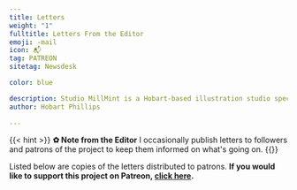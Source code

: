 ```yaml
---
title: Letters
weight: "1"
fulltitle: Letters From the Editor
emoji: -mail
icon: 📬
tag: PATREON
sitetag: Newsdesk

color: blue

description: Studio MillMint is a Hobart-based illustration studio specialising in utopian fiction.
author: Hobart Phillips
 
---
```


{{< hint >}}
**✿ Note from the Editor**
I occasionally publish letters to followers and patrons of the project to keep them informed on what's going on.
{{</hint>}}

Listed below are copies of the letters distributed to patrons. **If you would like to support this project on Patreon, [click here](https://www.patreon.com/vekllei).**

<!-----
## 2020
<br>
{{< button relref="/news/patreon/letters/2020/nov.md" >}}Nov{{< /button >}}
{{< button relref="/news/patreon/letters/2020/dec.md" >}}Dec{{< /button >}}
<br>

## 2021
<br>
{{< button relref="/news/patreon/letters/2021/jan.md" >}}Jan{{< /button >}}
{{< button relref="/news/patreon/letters/2021/feb.md" >}}Feb{{< /button >}}
{{< button relref="/news/patreon/letters/2021/may.md" >}}May{{< /button >}}
{{< button relref="/news/patreon/letters/2021/july.md" >}}July{{< /button >}}
<br>-->
